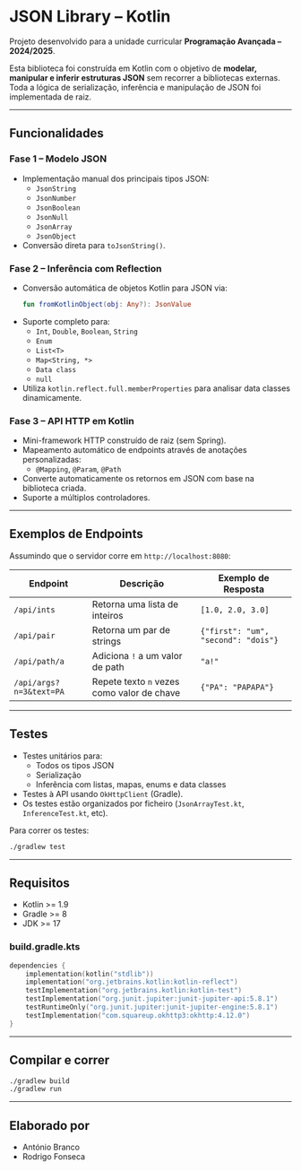 # JSON Library – Kotlin

Projeto desenvolvido para a unidade curricular **Programação Avançada – 2024/2025**.

Esta biblioteca foi construída em Kotlin com o objetivo de **modelar, manipular e inferir estruturas JSON** sem recorrer a bibliotecas externas. Toda a lógica de serialização, inferência e manipulação de JSON foi implementada de raiz.

---

## Funcionalidades

### Fase 1 – Modelo JSON

- Implementação manual dos principais tipos JSON:
  - `JsonString`
  - `JsonNumber`
  - `JsonBoolean`
  - `JsonNull`
  - `JsonArray`
  - `JsonObject`
- Conversão direta para `toJsonString()`.

### Fase 2 – Inferência com Reflection

- Conversão automática de objetos Kotlin para JSON via:
  ```kotlin
  fun fromKotlinObject(obj: Any?): JsonValue
  ```
- Suporte completo para:
  - `Int`, `Double`, `Boolean`, `String`
  - `Enum`
  - `List<T>`
  - `Map<String, *>`
  - `Data class`
  - `null`
- Utiliza `kotlin.reflect.full.memberProperties` para analisar data classes dinamicamente.

### Fase 3 – API HTTP em Kotlin

- Mini-framework HTTP construído de raiz (sem Spring).
- Mapeamento automático de endpoints através de anotações personalizadas:
  - `@Mapping`, `@Param`, `@Path`
- Converte automaticamente os retornos em JSON com base na biblioteca criada.
- Suporte a múltiplos controladores.

---

## Exemplos de Endpoints

Assumindo que o servidor corre em `http://localhost:8080`:

| Endpoint                 | Descrição                                     | Exemplo de Resposta                |
|--------------------------|-----------------------------------------------|------------------------------------|
| `/api/ints`              | Retorna uma lista de inteiros                 | `[1.0, 2.0, 3.0]`                         |
| `/api/pair`              | Retorna um par de strings                     | `{"first": "um", "second": "dois"}`|
| `/api/path/a`            | Adiciona `!` a um valor de path               | `"a!"`                              |
| `/api/args?n=3&text=PA`  | Repete texto `n` vezes como valor de chave    | `{"PA": "PAPAPA"}`                 |

---

## Testes

- Testes unitários para:
  - Todos os tipos JSON
  - Serialização
  - Inferência com listas, mapas, enums e data classes
- Testes à API usando `OkHttpClient` (Gradle).
- Os testes estão organizados por ficheiro (`JsonArrayTest.kt`, `InferenceTest.kt`, etc).

Para correr os testes:

```bash
./gradlew test
```

---

## Requisitos

- Kotlin >= 1.9
- Gradle >= 8
- JDK >= 17

### build.gradle.kts

```kotlin
dependencies {
    implementation(kotlin("stdlib"))
    implementation("org.jetbrains.kotlin:kotlin-reflect")
    testImplementation("org.jetbrains.kotlin:kotlin-test")
    testImplementation("org.junit.jupiter:junit-jupiter-api:5.8.1")
    testRuntimeOnly("org.junit.jupiter:junit-jupiter-engine:5.8.1")
    testImplementation("com.squareup.okhttp3:okhttp:4.12.0")
}
```

---

## Compilar e correr

```bash
./gradlew build
./gradlew run
```

---

## Elaborado por

- António Branco
- Rodrigo Fonseca
